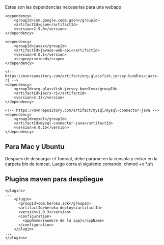 Estas son las dependencias necesarias para una webapp
	
	<dependency>
	    <groupId>com.google.code.gson</groupId>
	    <artifactId>gson</artifactId>
	    <version>2.9.0</version>
	</dependency>

	<dependency>
	    <groupId>javax</groupId>
	    <artifactId>javaee-web-api</artifactId>
	    <version>8.0.1</version>
	    <scope>provided</scope>
	</dependency>
   
	<!-- https://mvnrepository.com/artifact/org.glassfish.jersey.bundles/jaxrs-ri -->
	<dependency>
	    <groupId>org.glassfish.jersey.bundles</groupId>
	    <artifactId>jaxrs-ri</artifactId>
	    <version>2.33</version>
	</dependency>
	
	<!-- https://mvnrepository.com/artifact/mysql/mysql-connector-java -->
	<dependency>
	    <groupId>mysql</groupId>
	    <artifactId>mysql-connector-java</artifactId>
	    <version>8.0.15</version>
	</dependency>

## Para Mac y Ubuntu	
Despues de descargar el Tomcat, debe pararse en la consola y entrar en la carpeta bin de tomcat. Luego corra el siguiente comando:
chmod +x *.sh

## Plugins maven para despliegue
	<plugins>
	...
		<plugin>
		  <groupId>com.heroku.sdk</groupId>
		  <artifactId>heroku-deploy</artifactId>
		  <version>1.0.3</version>
		  <configuration>
		    <appName>{nombre de la app}</appName>
		  </configuration>
		</plugin>
	...
	</plugins>
